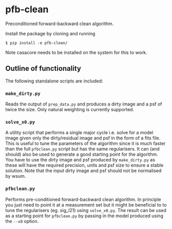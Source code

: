 # pfb-clean
Preconditioned forward-backward clean algorithm.

Install the package by cloning and running

```
$ pip install -e pfb-clean/
```

Note casacore needs to be installed on the system for this to work. 

## Outline of functionality
The following standalone scripts are included:

### ```make_dirty.py``` 
Reads the output of ```prep_data.py``` and produces a dirty image and a psf of twice the size.
Only natural weighting is currently supported. 


### ```solve_x0.py```
A utility script that performs a single major cycle i.e. solve for a model image given only the dirty/residual image and psf in the form of a fits file. 
This is useful to tune the parameters of the algorithm since it is much faster than the full ```pfbclean.py``` script but has the same regularisers.
It can (and should) also be used to generate a good starting point for the algorithm.
You have to use the dirty image and psf produced by ```make_dirty.py``` as these will have the required precision, units and psf size to ensure a stable solution.
Note that the input dirty image and psf should not be normalised by wsum. 


### ```pfbclean.py```
Performs pre-conditioned forward-backward clean algorithm. 
In principle you just need to point it at a measurement set but it might be beneficial to to tune the regularisers (eg. sig_l21) using ```solve_x0.py```.
The result can be used as a starting point for ```pfbclean.py``` by passing in the model produced using the ```--x0``` option.


